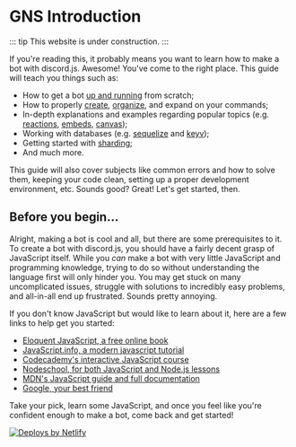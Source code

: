 # GNS Introduction

::: tip
This website is under construction.
:::

If you're reading this, it probably means you want to learn how to make a bot with discord.js. Awesome! You've come to the right place.
This guide will teach you things such as:
- How to get a bot [up and running](/preparations/) from scratch;
- How to properly [create](/creating-your-bot/), [organize](/creating-your-bot/command-handling.md), and expand on your commands;
- In-depth explanations and examples regarding popular topics (e.g. [reactions](/popular-topics/reactions.md), [embeds](/popular-topics/embeds.md), [canvas](/popular-topics/canvas.md));
- Working with databases (e.g. [sequelize](/sequelize/) and [keyv](/keyv/));
- Getting started with [sharding](/sharding/);
- And much more.

This guide will also cover subjects like common errors and how to solve them, keeping your code clean, setting up a proper development environment, etc.
Sounds good? Great! Let's get started, then.

## Before you begin...

Alright, making a bot is cool and all, but there are some prerequisites to it. To create a bot with discord.js, you should have a fairly decent grasp of JavaScript itself.
While you _can_ make a bot with very little JavaScript and programming knowledge, trying to do so without understanding the language first will only hinder you. You may get stuck on many uncomplicated issues, struggle with solutions to incredibly easy problems, and all-in-all end up frustrated. Sounds pretty annoying.

If you don't know JavaScript but would like to learn about it, here are a few links to help get you started:

* [Eloquent JavaScript, a free online book](http://eloquentjavascript.net/)
* [JavaScript.info, a modern javascript tutorial](https://javascript.info/)
* [Codecademy's interactive JavaScript course](https://www.codecademy.com/learn/introduction-to-javascript)
* [Nodeschool, for both JavaScript and Node.js lessons](https://nodeschool.io/)
* [MDN's JavaScript guide and full documentation](https://developer.mozilla.org/en-US/docs/Web/JavaScript)
* [Google, your best friend](https://google.com)

Take your pick, learn some JavaScript, and once you feel like you're confident enough to make a bot, come back and get started!

<a href="https://app.netlify.com/start/deploy?repository=https://github.com/GaryNeighborhoodStalker/GNS_v2-Docs">
	<img src="https://www.netlify.com/img/global/badges/netlify-color-accent.svg" alt="Deploys by Netlify" />
</a>
